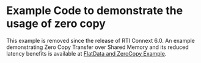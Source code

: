 # Example Code to demonstrate the usage of zero copy

This example is removed since the release of RTI Connext 6.0. An example demonstrating Zero Copy Transfer over Shared Memory and its reduced latency benefits is available at  [FlatData and ZeroCopy Example](https://github.com/rticommunity/rticonnextdds-examples/tree/master/examples/connext_dds/flat_data_latency).
